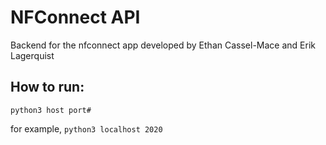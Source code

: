# NFConnect API
Backend for the nfconnect app developed by Ethan Cassel-Mace and Erik Lagerquist

## How to run:
`python3 host port#`

for example, `python3 localhost 2020`
